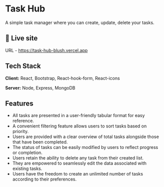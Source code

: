 
# Task Hub

A simple task manager where you can create, update, delete your tasks.


## 🔗 Live site
URL -  https://task-hub-blush.vercel.app


## Tech Stack

**Client:** React, Bootstrap, React-hook-form, React-icons

**Server:** Node, Express, MongoDB


## Features

- All tasks are presented in a user-friendly tabular format for easy reference.
- A convenient filtering feature allows users to sort tasks based on priority.
- Users are provided with a clear overview of total tasks alongside those that have been completed.
- The status of tasks can be easily modified by users to reflect progress or completion.
- Users retain the ability to delete any task from their created list.
- They are empowered to seamlessly edit the data associated with existing tasks.
- Users have the freedom to create an unlimited number of tasks according to their preferences.

